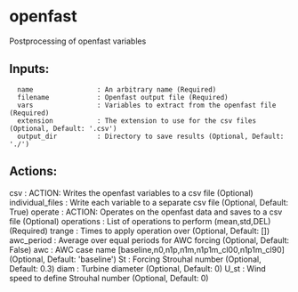 # openfast

Postprocessing of openfast variables
## Inputs: 
```
  name                : An arbitrary name (Required)
  filename            : Openfast output file (Required)
  vars                : Variables to extract from the openfast file (Required)
  extension           : The extension to use for the csv files (Optional, Default: '.csv')
  output_dir          : Directory to save results (Optional, Default: './')
```

## Actions: 
  csv                 : ACTION: Writes the openfast variables to a csv file (Optional)
    individual_files  : Write each variable to a separate csv file (Optional, Default: True)
  operate             : ACTION: Operates on the openfast data and saves to a csv file (Optional)
    operations        : List of operations to perform (mean,std,DEL) (Required)
    trange            : Times to apply operation over (Optional, Default: [])
    awc_period        : Average over equal periods for AWC forcing (Optional, Default: False)
    awc               : AWC case name [baseline,n0,n1p,n1m,n1p1m_cl00,n1p1m_cl90] (Optional, Default: 'baseline')
    St                : Forcing Strouhal number (Optional, Default: 0.3)
    diam              : Turbine diameter (Optional, Default: 0)
    U_st              : Wind speed to define Strouhal number (Optional, Default: 0)

